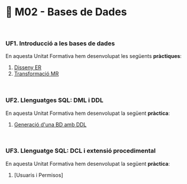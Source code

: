# 📂 M02 - Bases de Dades

<br/>

### UF1. Introducció a les bases de dades
En aquesta Unitat Formativa hem desenvolupat les següents **pràctiques**:
1. [Disseny ER](https://htmlpreview.github.io/?https://github.com/mllanas/Portfoli/blob/main/M%C3%B2duls/M02_BasesDeDades/UF1/DAM_UF1_P1_DissenyER/DAM_UF1-P1_DissenyER.html)
2. [Transformació MR](https://htmlpreview.github.io/?https://github.com/mllanas/Portfoli/blob/main/M%C3%B2duls/M02_BasesDeDades/UF1/DAM_UF1_P2_Transformaci%C3%B3MR/UF1-P2_TransformacioMR.html)

<br/>

### UF2. Llenguatges SQL: DML i DDL
En aquesta Unitat Formativa hem desenvolupat la següent **pràctica**:
1. [Generació d'una BD amb DDL](https://htmlpreview.github.io/?https://github.com/mllanas/Portfoli/blob/main/M%C3%B2duls/M02_BasesDeDades/UF2/DAM_UF2_P1_GeneracioBDambDDL.html)

<br/>

### UF3. Llenguatge SQL: DCL i extensió procedimental
En aquesta Unitat Formativa hem desenvolupat la següent **pràctica**:
1. [Usuaris i Permisos]
